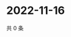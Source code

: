 # 2022-11-16

共 0 条

<!-- BEGIN WEIBO -->
<!-- 最后更新时间 Wed Nov 16 2022 14:00:43 GMT+0800 (China Standard Time) -->

<!-- END WEIBO -->
